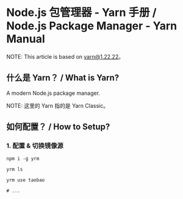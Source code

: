 # Node.js 包管理器 - Yarn 手册 / Node.js Package Manager - Yarn Manual

NOTE: This article is based on yarn@1.22.22。

## 什么是 Yarn？ / What is Yarn?

A modern Node.js package manager.

NOTE: 这里的 Yarn 指的是 Yarn Classic。

## 如何配置？ / How to Setup?

### 1. 配置 & 切换镜像源

```shell
npm i -g yrm

yrm ls

yrm use taobao

# ...
```
